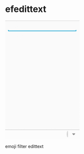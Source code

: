 # efedittext

![image](https://github.com/liuchaotclc/efedittext/blob/master/sample.gif) 

emoji filter edittext
